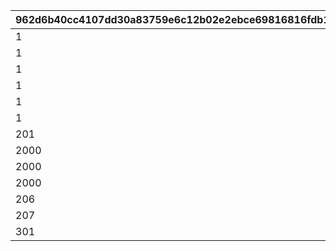 |962d6b40cc4107dd30a83759e6c12b02e2ebce69816816fdb15e5af6064e425c|1aa509037f95c57262482ac43618bee8c3a2bfb13d0dc8eaf1dec6b859447381|c2a31b91f4dfb1d856a9a1a6c71939d372c74333e423d19c690763531f8488dc|a879655c3db072f127a67d76950bf3b4226c23acb1a2850f3f9bad8986b9d717|
| --- | --- | --- | --- |
|1|11|1|0|
|1|12|1|0|
|1|13|1|11002002|
|1|14|1|11003005|
|1|15|1|11002012|
|1|16|2|0|
|201|201|0|0|
|2000|203|0|0|
|2000|204|0|0|
|2000|205|0|0|
|206|206|0|0|
|207|207|0|0|
|301|301|0|0|